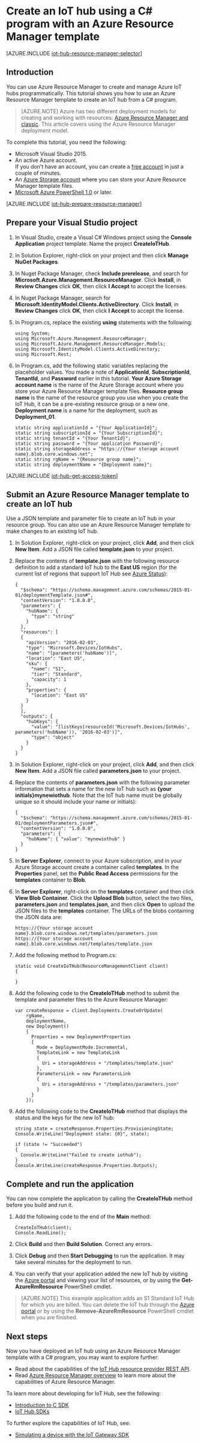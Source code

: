 <properties
	pageTitle="Create an IoT Hub using an ARM template and C# | Microsoft Azure"
	description="Follow this tutorial to get started using Azure Resource Manager templates to create an IoT Hub with a C# program."
	services="iot-hub"
	documentationCenter=".net"
	authors="dominicbetts"
	manager="timlt"
	editor=""/>

<tags
     ms.service="iot-hub"
     ms.devlang="dotnet"
     ms.topic="article"
     ms.tgt_pltfrm="na"
     ms.workload="na"
     ms.date="08/16/2016"
     ms.author="dobett"/>

# Create an IoT hub using a C# program with an Azure Resource Manager template

[AZURE.INCLUDE [iot-hub-resource-manager-selector](../../includes/iot-hub-resource-manager-selector.md)]

## Introduction

You can use Azure Resource Manager to create and manage Azure IoT hubs programmatically. This tutorial shows you how to use an Azure Resource Manager template to create an IoT hub from a C# program.

> [AZURE.NOTE] Azure has two different deployment models for creating and working with resources:  [Azure Resource Manager and classic](../resource-manager-deployment-model.md).  This article covers using the Azure Resource Manager deployment model.

To complete this tutorial, you need the following:

- Microsoft Visual Studio 2015.
- An active Azure account. <br/>If you don't have an account, you can create a [free account][lnk-free-trial] in just a couple of minutes.
- An [Azure Storage account][lnk-storage-account] where you can store your Azure Resource Manager template files.
- [Microsoft Azure PowerShell 1.0][lnk-powershell-install] or later.

[AZURE.INCLUDE [iot-hub-prepare-resource-manager](../../includes/iot-hub-prepare-resource-manager.md)]

## Prepare your Visual Studio project

1. In Visual Studio, create a Visual C# Windows project using the **Console Application** project template. Name the project **CreateIoTHub**.

2. In Solution Explorer, right-click on your project and then click **Manage NuGet Packages**.

3. In Nuget Package Manager, check **Include prerelease**, and search for **Microsoft.Azure.Management.ResourceManager**. Click **Install**, in **Review Changes** click **OK**, then click **I Accept** to accept the licenses.

4. In Nuget Package Manager, search for **Microsoft.IdentityModel.Clients.ActiveDirectory**.  Click **Install**, in **Review Changes** click **OK**, then click **I Accept** to accept the license.

5. In Program.cs, replace the existing **using** statements with the following:

    ```
    using System;
    using Microsoft.Azure.Management.ResourceManager;
    using Microsoft.Azure.Management.ResourceManager.Models;
    using Microsoft.IdentityModel.Clients.ActiveDirectory;
    using Microsoft.Rest;
    ```
    
6. In Program.cs, add the following static variables replacing the placeholder values. You made a note of **ApplicationId**, **SubscriptionId**, **TenantId**, and **Password** earlier in this tutorial. **Your Azure Storage account name** is the name of the Azure Storage account where you store your Azure Resource Manager template files. **Resource group name** is the name of the resource group you use when you create the IoT Hub, it can be a pre-existing resource group or a new one. **Deployment name** is a name for the deployment, such as **Deployment_01**.

    ```
    static string applicationId = "{Your ApplicationId}";
    static string subscriptionId = "{Your SubscriptionId}";
    static string tenantId = "{Your TenantId}";
    static string password = "{Your application Password}";
    static string storageAddress = "https://{Your storage account name}.blob.core.windows.net";
    static string rgName = "{Resource group name}";
    static string deploymentName = "{Deployment name}";
    ```

[AZURE.INCLUDE [iot-hub-get-access-token](../../includes/iot-hub-get-access-token.md)]

## Submit an Azure Resource Manager template to create an IoT hub

Use a JSON template and parameter file to create an IoT hub in your resource group. You can also use an Azure Resource Manager template to make changes to an existing IoT hub.

1. In Solution Explorer, right-click on your project, click **Add**, and then click **New Item**. Add a JSON file called **template.json** to your project.

2. Replace the contents of **template.json** with the following resource definition to add a standard IoT hub to the **East US** region (for the current list of regions that support IoT Hub see [Azure Status][lnk-status]):

    ```
    {
      "$schema": "https://schema.management.azure.com/schemas/2015-01-01/deploymentTemplate.json#",
      "contentVersion": "1.0.0.0",
      "parameters": {
        "hubName": {
          "type": "string"
        }
      },
      "resources": [
      {
        "apiVersion": "2016-02-03",
        "type": "Microsoft.Devices/IotHubs",
        "name": "[parameters('hubName')]",
        "location": "East US",
        "sku": {
          "name": "S1",
          "tier": "Standard",
          "capacity": 1
        },
        "properties": {
          "location": "East US"
        }
      }
      ],
      "outputs": {
        "hubKeys": {
          "value": "[listKeys(resourceId('Microsoft.Devices/IotHubs', parameters('hubName')), '2016-02-03')]",
          "type": "object"
        }
      }
    }
    ```

3. In Solution Explorer, right-click on your project, click **Add**, and then click **New Item**. Add a JSON file called **parameters.json** to your project.

4. Replace the contents of **parameters.json** with the following parameter information that sets a name for the new IoT hub such as **{your initials}mynewiothub**. Note that the IoT hub name must be globally unique so it should include your name or initials):

    ```
    {
      "$schema": "https://schema.management.azure.com/schemas/2015-01-01/deploymentParameters.json#",
      "contentVersion": "1.0.0.0",
      "parameters": {
        "hubName": { "value": "mynewiothub" }
      }
    }
    ```

5. In **Server Explorer**, connect to your Azure subscription, and in your Azure Storage account create a container called **templates**. In the **Properties** panel, set the **Public Read Access** permissions for the **templates** container to **Blob**.

6. In **Server Explorer**, right-click on the **templates** container and then click **View Blob Container**. Click the **Upload Blob** button, select the two files, **parameters.json** and **templates.json**, and then click **Open** to upload the JSON files to the **templates** container. The URLs of the blobs containing the JSON data are:

    ```
    https://{Your storage account name}.blob.core.windows.net/templates/parameters.json
    https://{Your storage account name}.blob.core.windows.net/templates/template.json
    ```

7. Add the following method to Program.cs:
    
    ```
    static void CreateIoTHub(ResourceManagementClient client)
    {
        
    }
    ```

5. Add the following code to the **CreateIoTHub** method to submit the template and parameter files to the Azure Resource Manager:

    ```
    var createResponse = client.Deployments.CreateOrUpdate(
        rgName,
        deploymentName,
        new Deployment()
        {
          Properties = new DeploymentProperties
          {
            Mode = DeploymentMode.Incremental,
            TemplateLink = new TemplateLink
            {
              Uri = storageAddress + "/templates/template.json"
            },
            ParametersLink = new ParametersLink
            {
              Uri = storageAddress + "/templates/parameters.json"
            }
          }
        });
    ```

6. Add the following code to the **CreateIoTHub** method that displays the status and the keys for the new IoT hub:

    ```
    string state = createResponse.Properties.ProvisioningState;
    Console.WriteLine("Deployment state: {0}", state);

    if (state != "Succeeded")
    {
      Console.WriteLine("Failed to create iothub");
    }
    Console.WriteLine(createResponse.Properties.Outputs);
    ```

## Complete and run the application

You can now complete the application by calling the **CreateIoTHub** method before you build and run it.

1. Add the following code to the end of the **Main** method:

    ```
    CreateIoTHub(client);
    Console.ReadLine();
    ```
    
2. Click **Build** and then **Build Solution**. Correct any errors.

3. Click **Debug** and then **Start Debugging** to run the application. It may take several minutes for the deployment to run.

4. You can verify that your application added the new IoT hub by visiting the [Azure portal][lnk-azure-portal] and viewing your list of resources, or by using the **Get-AzureRmResource** PowerShell cmdlet.

> [AZURE.NOTE] This example application adds an S1 Standard IoT Hub for which you are billed. You can delete the IoT hub through the [Azure portal][lnk-azure-portal] or by using the **Remove-AzureRmResource** PowerShell cmdlet when you are finished.

## Next steps

Now you have deployed an IoT hub using an Azure Resource Manager template with a C# program, you may want to explore further:

- Read about the capabilities of the [IoT Hub resource provider REST API][lnk-rest-api].
- Read [Azure Resource Manager overview][lnk-azure-rm-overview] to learn more about the capabilities of Azure Resource Manager.

To learn more about developing for IoT Hub, see the following:

- [Introduction to C SDK][lnk-c-sdk]
- [IoT Hub SDKs][lnk-sdks]

To further explore the capabilities of IoT Hub, see:

- [Simulating a device with the IoT Gateway SDK][lnk-gateway]

<!-- Links -->
[lnk-free-trial]: https://azure.microsoft.com/pricing/free-trial/
[lnk-azure-portal]: https://portal.azure.com/
[lnk-status]: https://azure.microsoft.com/status/
[lnk-powershell-install]: ../powershell-install-configure.md
[lnk-rest-api]: https://msdn.microsoft.com/library/mt589014.aspx
[lnk-azure-rm-overview]: ../azure-resource-manager/resource-group-overview.md
[lnk-storage-account]: ../storage/storage-create-storage-account.md

[lnk-c-sdk]: iot-hub-device-sdk-c-intro.md
[lnk-sdks]: iot-hub-devguide-sdks.md

[lnk-gateway]: iot-hub-linux-gateway-sdk-simulated-device.md
